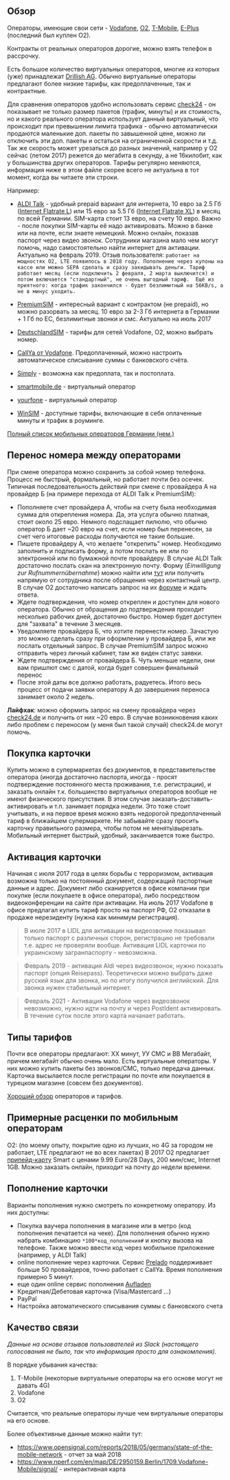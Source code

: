 ## Обзор
Операторы, имеющие свои сети - [Vodafone](https://www.vodafone.de/), [O2](https://www.o2online.de/), [T-Mobile](https://www.t-mobile.de/), [E-Plus](https://www.handyflatrate.de/) (последний был куплен O2).

Контракты от реальных операторов дорогие, можно взять телефон в рассрочку.

Есть большое количество виртуальных операторов, многие из которых (уже) принадлежат [Drillish AG](https://de.wikipedia.org/wiki/Drillisch).
Обычно виртуальные операторы предлагают более низкие тарифы, как предоплаченные, так и контрактные.

Для сравнения операторов удобно использовать сервис [check24](https://check24.de) - он показывает не только размер пакетов (трафик, минуты) и их стоимость, но и какого реального оператора использует данный виртуальный, что происходит при превышении лимита трафика - обычно автоматически продаются маленькие доп. пакеты по завышенной цене, можно ли отключить эти доп. пакеты и остаться на ограниченной скорости и т.д. Так же скорость может урезаться до разных значений, например у O2 сейчас (летом 2017) режется до мегабита в секунду, а не 16килобит, как у большинства других операторов.
Тарифы регулярно меняются, информация ниже в этом файле скорее всего не актуальна в тот момент, когда вы читаете эти строки.

Например:
- [ALDI Talk](https://www.alditalk-kundenbetreuung.de/de) - удобный prepaid вариант для интернета, 10 евро за 2.5 Гб ([Internet Flatrate L](https://www.alditalk.de/internet-flat-l)) или 15 евро за 5.5 Гб ([Internet Flatrate XL](https://www.alditalk.de/internet-flat-xl)) в месяц по всей Германии. SIM-карта стоит 13 евро, на счету 10 евро. Важно - после покупки SIM-карты её надо активировать. Можно в банке или на почте, если знаете немецкий. Можно онлайн, показав паспорт через видео звонок. Сотрудники магазина мало чем могут помочь, надо самостоятельно найти интернет для активации. Актуально на февраль 2019. Отзыв пользователя: `работает на мощностях O2, LTE появилось в 2018 году. Пополнение через купоны на кассе или можно SEPA сделать и сразу закидывать деньги. Тариф работает месяц (если подключить 2 февраля, 2 марта выключится) и потом включается "стандартный", не очень выгодный тариф.  Ещё из приятного: когда трафик закончился - будет безлимитный на 56KB/s, а не в минус уходить.`

- [PremiumSIM](https://www.premiumsim.de/) - интересный вариант с контрактом (не prepaid), но можно разорвать за месяц. 10 евро за 2-3 Гб интернета в Германии + 1 Гб по ЕС, безлимитные звонки и смс. Актуально на июль 2017
- [DeutschlandSIM](https://www.deutschlandsim.de/) - тарифы для сетей Vodafone, O2, можно выбрать номер.
- [CallYa от Vodafone](https://www.vodafone.de/privat/handys-tablets-tarife/prepaid-ohne-vertrag.html). Предоплаченный, можно настроить автоматическое списывание суммы с банковского счёта.
- [Simply](https://www.simplytel.de/) - возможна как предоплата, так и постоплата.
- [smartmobile.de](https://www.smartmobil.de/) - виртуальный оператор
- [yourfone](https://www.yourfone.de) - виртуальный оператор
- [WinSIM](https://www.winsim.de/) - доступные тарифы, включающие в себя оплаченные минуты и трафик в роуминге.

[Полный список мобильных операторов Германии (нем.)](https://de.wikipedia.org/wiki/Liste_der_Mobilfunkprovider_in_Deutschland)

## Перенос номера между операторами
При смене оператора можно сохранить за собой номер телефона. Процесс не быстрый, формальный, но работает почти без осечек.
Типичная последовательность действий при смене с провайдера А на провайдер Б (на примере перехода от ALDI Talk к PremiumSIM):
- Пополняете счет провайдера А, чтобы на счету была необходимая сумма для открепления номера. Да, эта услуга обычно платная, стоит около 25 евро. Немного подслащает пилюлю, что обычно оператор Б дает ~20 евро на счет, если номер был перенесен, за счет чего итоговые расходы получаются не такие большие.
- Пишете провайдеру А, что желаете "открепить" номер. Необходимо заполнить и подписать форму, а потом послать ее или по электронной или по бумажной почте провайдеру. В случае ALDI Talk достаточно послать скан на электронную почту. Форму (*Einwilligung zur Rufnummernübernahme*) можно найти или [тут](https://www.alditalk.de/downloads-formulare) или получить напрямую от сотрудника после обращения через контактный центр. В случае О2 достаточно написать запрос на их [форуме](https://hilfe.o2online.de/english-o2-community-43) и ждать ответа.
- Ждете подтверждения, что номер откреплен и доступен для нового оператора. Обычно от обращения до подтверждения проходит несколько рабочих дней, достаточно быстро. Номер будет доступен для "захвата" в течение 3 месяцев.
- Уведомляете провайдера Б, что хотите перенести номер. Зачастую это можно сделать сразу при оформлении у провайдера Б, или же послать отдельный запрос. В случае PremiumSIM запрос можно отправить через личный кабинет, там же виден статус заявки.
- Ждете подтверждения от провайдера Б. Чуть меньше недели, они вам пришлют смс с датой, когда будет совершен финальный перенос
- После этой даты все должно работать, радуетесь. Итого весь процесс от подачи заявки оператору А до завершения переноса занимает около 2 недель.

**Лайфхак**: можно оформить запрос на смену провайдера через [check24.de](https://handytarife.check24.de/lp/handy) и получить от них ~20 евро. В случае возникновения каких либо проблем с переносом (у меня был такой случай) check24.de могут помочь.

## Покупка карточки
Купить можно в супермаркетах без документов, в представительстве оператора (иногда достаточно паспорта, иногда - просят подтверждение постоянного места проживания, т.е. регистрации), и заказать онлайн т.к. большинство виртуальных операторов вообще не имеют физического присутствия. В этом случае заказать-доставить-активировать и т.п. занимает порядка недели. Это тоже стоит учитывать, и на первое время можно взять недорогой предоплаченный тариф в ближайшем супермаркете.
Не забывайте сразу просить карточку правильного размера, чтобы потом не менять\вырезать.
Мобильный интернет быстрый, удобный, заканчивается тоже быстро.

## Активация карточки
Начиная с июля 2017 года в целях борьбы с терроризмом, активация возможна только на постоянный документ, содержащий паспортные данные и адрес. Документ либо сканируется в офисе компании при покупке (если покупаете в офисе оператора), либо посредством видеоконференции на сайте при активации. На июль 2017 Vodafone в офисе предлагал купить тариф просто на паспорт РФ, O2 отказали в продаже нерезиденту (нужна как минимум регистрация).
> В июле 2017 в LIDL для активации на видеозвонке показывал только паспорт с различных сторон, регистрацию не требовали т.е. адрес не проверяли вообще. Активация LIDL карточки по украинскому загранпаспорту - невозможна.

> Февраль 2019 - активация Aldi через видеозвонок, нужно показать паспорт (опция Reisepass). Теоретически можно выбрать даже русский язык для звонка, но по итогу получился английский. Для звонка нужен стабильный интернет.

> Февраль 2021 - Активация Vodafone через видеозвонок невозможно, нужно идти на почту и через PostIdent активировать. В течение суток после этого карта начанает работать.

## Типы тарифов
Почти все операторы предлагают:
ХХ минут, УУ СМС и ВВ Мегабайт, причем мегабайт обычно очень мало.
Есть виртуальные операторы. У них можно купить пакеты без звонков/СМС, только передача данных. Карточка высылается после регистрации по почте или покупается в турецком магазине (совсем без документов).

[Хороший обзор](http://prepaid-data-sim-card.wikia.com/wiki/Germany) операторов и тарифов.

## Примерные расценки по мобильным операторам
О2: (по моему опыту, покрытие одно из лучших, но 4G за городом не работает, LTE предлагают не во всех пакетах)
В 2017 O2 предлагает [припейд-карту](http://02-freikarte.de/) Smart с ценами 9.99 Euro/28 Days, 200 мин/смс, Internet 1GB. Можно заказать онлайн, приходит на почту до недели времени. 

## Пополнение карточки
Варианты пополнения нужно смотреть по конкретному оператору. Из них доступны:
- Покупка ваучера пополнения в магазине или в метро (код пополнения печатается на чеке). Для пополнения обычно нужно набрать комбинацию `*100*код_пополнения#` и кнопку вызова на телефоне.  Также можно ввести код через мобильное приложение (например, у ALDI Talk)
- online пополнение через карточки. Сервис [Prelado](https://www.prelado.de/) поддерживает больше 50 провайдеров, точно работает с CallYa. Время пополнения примерно 5 минут.
- еще один online сервис пополнения [Aufladen](https://www.aufladen.de/en)
- Кредитная/Дебетовая карточка (Visa/Mastercard ...)
- PayPal
- Настройка автоматического списывания суммы с банковского счета

## Качество связи
*Данные на основе отзывов пользователей из Slack (настоящего голосования не было, так что информация просто для ознакомления).*

В порядке убывания качества:
1. T-Mobile (некоторые виртуальные операторы на его основе могут не давать 4G)
1. Vodafone
1. O2

Считается, что реальные операторы лучше чем виртуальные операторы на его основе.

Более объективные данные можно найти тут:
- https://www.opensignal.com/reports/2018/05/germany/state-of-the-mobile-network - отчет за май 2018
- https://www.nperf.com/en/map/DE/2950159.Berlin/1709.Vodafone-Mobile/signal/ - интерактивная карта
